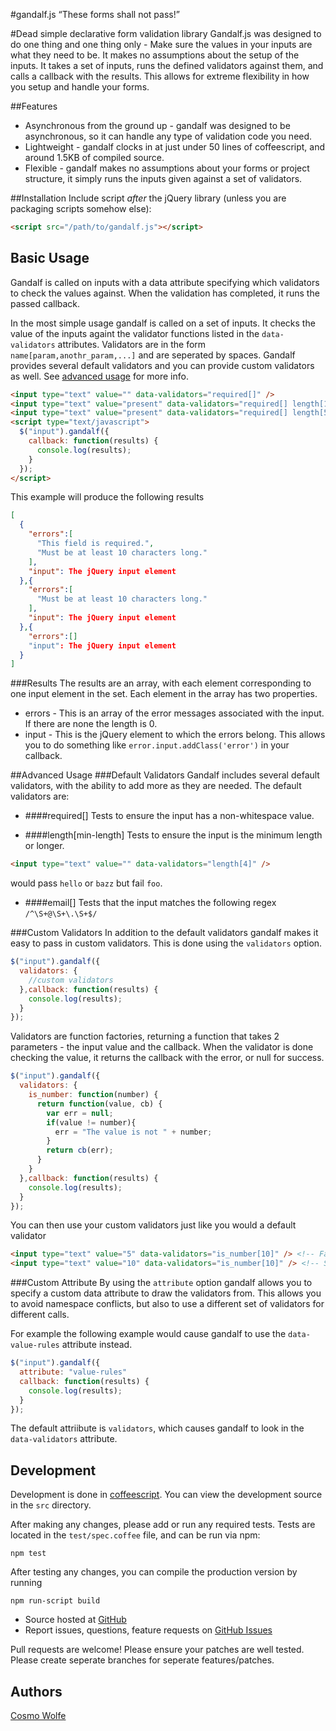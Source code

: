 #gandalf.js
“These forms shall not pass!”

#Dead simple declarative form validation library
Gandalf.js was designed to do one thing and one thing only - Make sure the values in your inputs are what they need to be. It makes no assumptions about the setup of the inputs. It takes a set of inputs, runs the defined validators against them, and calls a callback with the results. This allows for extreme flexibility in how you setup and handle your forms.

##Features
- Asynchronous from the ground up - gandalf was designed to be asynchronous, so it can handle any type of validation code you need.
- Lightweight - gandalf clocks in at just under 50 lines of coffeescript, and around 1.5KB of compiled source.
- Flexible - gandalf makes no assumptions about your forms or project structure, it simply runs the inputs given against a set of validators.

##Installation 
Include script *after* the jQuery library (unless you are packaging scripts somehow else):

```html
<script src="/path/to/gandalf.js"></script>
```

## Basic Usage
Gandalf is called on inputs with a data attribute specifying which validators to check the values against. When the validation has completed, it runs the passed callback.

In the most simple usage gandalf is called on a set of inputs. It checks the value of the inputs againt the validator functions listed in the `data-validators` attributes. Validators are in the form `name[param,anothr_param,...]` and are seperated by spaces. Gandalf provides several default validators and you can provide custom validators as well. See [advanced usage](#advanced-usage) for more info.

```html
<input type="text" value="" data-validators="required[]" />
<input type="text" value="present" data-validators="required[] length[10]" />
<input type="text" value="present" data-validators="required[] length[5]" />
<script type="text/javascript">
  $("input").gandalf({
    callback: function(results) {
      console.log(results);
    }
  });
</script>
```
This example will produce the following results
```json
[
  {
    "errors":[
      "This field is required.",
      "Must be at least 10 characters long."
    ],
    "input": The jQuery input element 
  },{
    "errors":[
      "Must be at least 10 characters long."
    ],
    "input": The jQuery input element 
  },{
    "errors":[]
    "input": The jQuery input element     
  }
]
```
###Results
The results are an array, with each element corresponding to one input element in the set. Each element in the array has two properties.
- errors - This is an array of the error messages associated with the input. If there are none the length is 0.
- input - This is the jQuery element to which the errors belong. This allows you to do something like `error.input.addClass('error')` in your callback. 

##Advanced Usage
###Default Validators
Gandalf includes several default validators, with the ability to add more as they are needed. The default validators are:

- ####required[]
Tests to ensure the input has a non-whitespace value. 

- ####length[min-length]
Tests to ensure the input is the minimum length or longer. 
```html
<input type="text" value="" data-validators="length[4]" />
```
would pass `hello` or `bazz` but fail `foo`. 

- ####email[]
Tests that the input matches the following regex `/^\S+@\S+\.\S+$/`

###Custom Validators
In addition to the default validators gandalf makes it easy to pass in custom validators. This is done using the `validators` option.

```javascript
$("input").gandalf({
  validators: {
    //custom validators
  },callback: function(results) {
    console.log(results);
  }
});
```

Validators are function factories, returning a function that takes 2 parameters - the input value and the callback. When the validator is done checking the value, it returns the callback with the error, or null for success. 

```javascript
$("input").gandalf({
  validators: {
    is_number: function(number) {
      return function(value, cb) {
        var err = null;
        if(value != number){
          err = "The value is not " + number;
        }
        return cb(err);
      }
    }
  },callback: function(results) {
    console.log(results);
  }
});
```

You can then use your custom validators just like you would a default validator 
```html
<input type="text" value="5" data-validators="is_number[10]" /> <!-- Fail -->
<input type="text" value="10" data-validators="is_number[10]" /> <!-- Succeed -->
```

###Custom Attribute
By using the `attribute` option gandalf allows you to specify a custom data attribute to draw the validators from. This allows you to avoid namespace conflicts, but also to use a different set of validators for different calls. 

For example the following example would cause gandalf to use the `data-value-rules` attribute instead. 

```javascript
$("input").gandalf({
  attribute: "value-rules"
  callback: function(results) {
    console.log(results);
  }
});
```

The default attriibute is `validators`, which causes gandalf to look in the `data-validators` attribute. 

## Development
Development is done in [coffeescript](http://coffeescript.org/). You can view the development source in the `src` directory. 

After making any changes, please add or run any required tests. Tests are located in the `test/spec.coffee` file, and can be run via npm:
```
npm test
``` 

After testing any changes, you can compile the production version by running 
```
npm run-script build
```

- Source hosted at [GitHub](https://github.com/templaedhel/gandalf.js)
- Report issues, questions, feature requests on [GitHub Issues](https://github.com/templaedhel//gandalf.js/issues)

Pull requests are welcome! Please ensure your patches are well tested. Please create seperate branches for seperate features/patches.

## Authors

[Cosmo Wolfe](http://templaedhel.com)